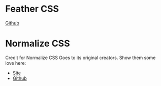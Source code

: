 # Feather CSS
[Github](https://github.com/moeenn/feather-css)

# Normalize CSS
Credit for Normalize CSS Goes to its original creators. Show them some love here:
* [Site](https://necolas.github.io/normalize.css/)
* [Github](https://github.com/necolas/normalize.css/)